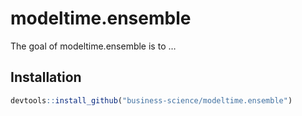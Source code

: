 
<!-- README.md is generated from README.Rmd. Please edit that file -->

# modeltime.ensemble

<!-- badges: start -->

<!-- badges: end -->

The goal of modeltime.ensemble is to …

## Installation

``` r
devtools::install_github("business-science/modeltime.ensemble")
```
